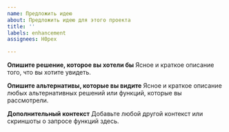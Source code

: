 ```yaml
---
name: Предложить идею
about: Предложить идею для этого проекта
title: ''
labels: enhancement
assignees: H0pex

---
```


**Опишите решение, которое вы хотели бы**
Ясное и краткое описание того, что вы хотите увидеть.

**Опишите альтернативы, которые вы видите**
Ясное и краткое описание любых альтернативных решений или функций, которые вы рассмотрели.

**Дополнительный контекст**
Добавьте любой другой контекст или скриншоты о запросе функций здесь.

